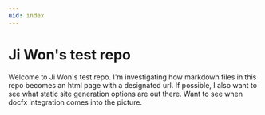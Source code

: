 ```yaml
---
uid: index
---
```


# Ji Won's test repo

Welcome to Ji Won's test repo. I'm investigating how markdown files in this repo becomes an html page with a designated url.
If possible, I also want to see what static site generation options are out there. Want to see when docfx integration comes into the picture.
